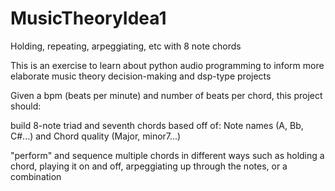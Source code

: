# MusicTheoryIdea1
Holding, repeating, arpeggiating, etc with 8 note chords

This is an exercise to learn about python audio programming to inform more elaborate music theory decision-making and dsp-type projects

Given a bpm (beats per minute) and number of beats per chord, this project should:

build 8-note triad and seventh chords based off of:
  Note names (A, Bb, C#...) and 
  Chord quality (Major, minor7...)

"perform" and sequence multiple chords in different ways such as 
  holding a chord, 
  playing it on and off, 
  arpeggiating up through the notes,
  or a combination
